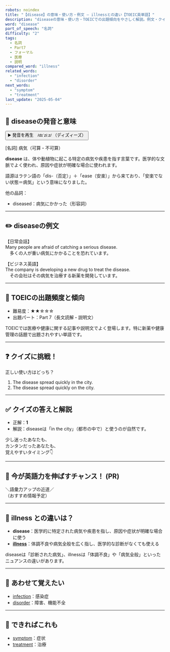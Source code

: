 ```yaml
---
robots: noindex
title: "【disease】の意味・使い方・例文 ― illnessとの違い【TOEIC英単語】"
description: "diseaseの意味・使い方・TOEICでの出題傾向をやさしく解説。例文・クイズ付きでillnessとの違いもわかりやすく学べます。"
word: "disease"
part_of_speech: "名詞"
difficulty: "2"
tags:
  - 名詞
  - Part7
  - フォーマル
  - 医療
  - 説明
compared_word: "illness"
related_words:
  - "infection"
  - "disorder"
next_words:
  - "symptom"
  - "treatment"
last_update: "2025-05-04"
---
```


## 🔰 diseaseの発音と意味

<button class="play-audio" onclick="playTTS('disease')">
  <span class="play-audio-main">
    ▶️ 発音を再生　/dɪˈziːz/
  </span>
  <span class="play-audio-sub">
    （ディズィーズ）
  </span>
</button>

[名詞] 病気（可算・不可算）

**disease** は、体や動植物に起こる特定の病気や疾患を指す言葉です。医学的な文脈でよく使われ、原因や症状が明確な場合に使われます。

語源はラテン語の「dis-（否定）」＋「ease（安楽）」から来ており、「安楽でない状態＝病気」という意味になりました。

他の品詞：  
- diseased：病気にかかった（形容詞）

---

## ✏️ diseaseの例文

【日常会話】  
Many people are afraid of catching a serious disease.  
　多くの人が重い病気にかかることを恐れています。

【ビジネス英語】  
The company is developing a new drug to treat the disease.  
　その会社はその病気を治療する新薬を開発しています。

---

## 🎯 TOEICの出題頻度と傾向

- 難易度：★★☆☆☆
- 出題パート：Part 7（長文読解・説明文）

TOEICでは医療や健康に関する記事や説明文でよく登場します。特に新薬や健康管理の話題で出題されやすい単語です。

---

## ❓ クイズに挑戦！

正しい使い方はどっち？

1. The disease spread quickly in the city.  
2. The disease spread quickly on the city.

---

## ✅ クイズの答えと解説

- 正解：**1**
- 解説：diseaseは「in the city」（都市の中で）と使うのが自然です。

少し迷ったあなたも、  
カンタンだったあなたも、  
覚えやすいタイミング👇️

---

## 🚀 今が英語力を伸ばすチャンス！ (PR)

<div class="info-center">
＼語彙力アップの近道／<br>  
（おすすめ情報予定）
</div>

---

## 🤔  illness との違いは？

- **disease**：医学的に特定された病気や疾患を指し、原因や症状が明確な場合に使う
- **[illness](/word/illness/)**：体調不良や病気全般を広く指し、医学的な診断がなくても使える

diseaseは「診断された病気」、illnessは「体調不良」や「病気全般」といったニュアンスの違いがあります。

---

## 🧩 あわせて覚えたい

- [infection](/word/infection/)：感染症
- [disorder](/word/disorder/)：障害、機能不全

---

## 📖 できればこれも

- [symptom](/word/symptom/)：症状
- [treatment](/word/treatment/)：治療

<!-- cvid: aid31_bid48 -->
